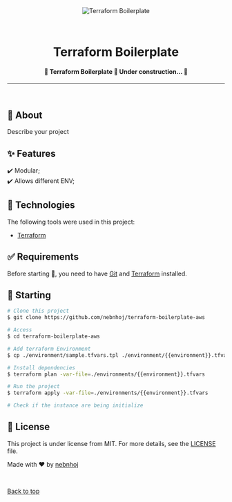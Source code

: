 <div align="center" id="top"> 
  <img src="./.github/app.gif" alt="Terraform Boilerplate" />

  &#xa0;

  <!-- <a href="https://bciinfra.netlify.app">Demo</a> -->
</div>

<h1 align="center">Terraform Boilerplate</h1>

<!-- Status -->

<h4 align="center"> 
	🚧  Terraform Boilerplate 🚀 Under construction...  🚧
</h4> 
<hr>
<br>

## :dart: About ##

Describe your project

## :sparkles: Features ##

:heavy_check_mark: Modular;\
:heavy_check_mark: Allows different ENV;

## :rocket: Technologies ##

The following tools were used in this project:

- [Terraform](https://expo.io/)

## :white_check_mark: Requirements ##

Before starting :checkered_flag:, you need to have [Git](https://git-scm.com) and [Terraform](https://developer.hashicorp.com/terraform?product_intent=terraform) installed.

## :checkered_flag: Starting ##

```bash
# Clone this project
$ git clone https://github.com/nebnhoj/terraform-boilerplate-aws

# Access
$ cd terraform-boilerplate-aws

# Add terraform Environment
$ cp ./environment/sample.tfvars.tpl ./environment/{{environment}}.tfvars

# Install dependencies
$ terraform plan -var-file=./environments/{{environment}}.tfvars

# Run the project
$ terraform apply -var-file=./environments/{{environment}}.tfvars

# Check if the instance are being initialize
```

## :memo: License ##

This project is under license from MIT. For more details, see the [LICENSE](LICENSE.md) file.


Made with :heart: by <a href="https://github.com/nebnhoj" target="_blank">nebnhoj</a>

&#xa0;

<a href="#top">Back to top</a>
